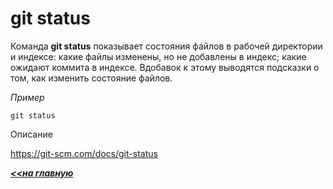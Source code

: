 # git status

Команда **git status** показывает состояния файлов в рабочей директории и индексе: какие файлы изменены, но не добавлены в индекс; какие ожидают коммита в индексе. Вдобавок к этому выводятся подсказки о том, как изменить состояние файлов.

*Пример*
```hash = 
git status
```
Описание

https://git-scm.com/docs/git-status

***[<<на главную](./readme.md)***